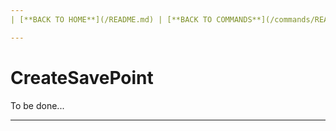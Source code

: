 ```yaml
---
| [**BACK TO HOME**](/README.md) | [**BACK TO COMMANDS**](/commands/README.md) |

---
```

# CreateSavePoint
To be done...

---